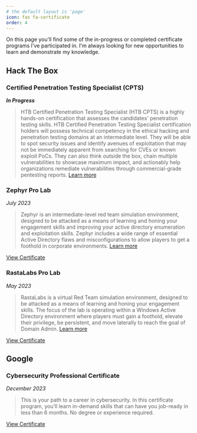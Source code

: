 ```yaml
---
# the default layout is 'page'
icon: fas fa-certificate
order: 4
---
```



On this page you'll find some of the in-progress or completed certificate programs I've participated in. I'm always looking for new opportunities to learn and demonstrate my knowledge.


## **Hack The Box**

### Certified Penetration Testing Specialist (CPTS)
**_In Progress_**

> HTB Certified Penetration Testing Specialist (HTB CPTS) is a highly hands-on certification that assesses the candidates' penetration testing skills. HTB Certified Penetration Testing Specialist certification holders will possess technical competency in the ethical hacking and penetration testing domains at an intermediate level. They will be able to spot security issues and identify avenues of exploitation that may not be immediately apparent from searching for CVEs or known exploit PoCs. They can also think outside the box, chain multiple vulnerabilities to showcase maximum impact, and actionably help organizations remediate vulnerabilities through commercial-grade pentesting reports. [Learn more](https://academy.hackthebox.com/preview/certifications/htb-certified-penetration-testing-specialist/)


### Zephyr Pro Lab
_July 2023_

> Zephyr is an intermediate-level red team simulation environment, designed to be attacked as a means of learning and honing your engagement skills and improving your active directory enumeration and exploitation skills. Zephyr includes a wide range of essential Active Directory flaws and misconfigurations to allow players to get a foothold in corporate environments.
[Learn more](https://app.hackthebox.com/prolabs/overview/zephyr)

[View Certificate](/assets/certs/HTBCERT-194381FA2B.pdf)


### RastaLabs Pro Lab
_May 2023_

> RastaLabs is a virtual Red Team simulation environment, designed to be attacked as a means of learning and honing your engagement skills. The focus of the lab is operating within a Windows Active Directory environment where players must gain a foothold, elevate their privilege, be persistent, and move laterally to reach the goal of Domain Admin.
[Learn more](https://app.hackthebox.com/prolabs/overview/rastalabs)

[View Certificate](/assets/certs/HTBCERT-AC4D4BCFBF.pdf)


## **Google**

### Cybersecurity Professional Certificate
_December 2023_

> This is your path to a career in cybersecurity. In this certificate program, you’ll learn in-demand skills that can have you job-ready in less than 6 months. No degree or experience required. 

[View Certificate](/assets/certs/COURSERA-QFUD42TUG783.pdf)
